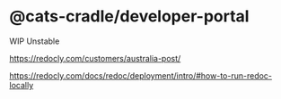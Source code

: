 # @cats-cradle/developer-portal

WIP Unstable

<https://redocly.com/customers/australia-post/>

<https://redocly.com/docs/redoc/deployment/intro/#how-to-run-redoc-locally>
